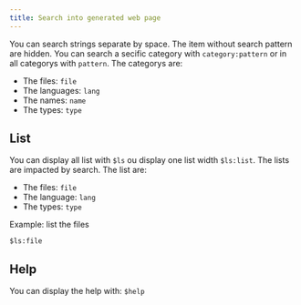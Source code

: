 ```yaml
---
title: Search into generated web page
---
```


You can search strings separate by space. The item without search pattern are hidden. You can search a secific category with `category:pattern` or in all categorys with `pattern`. The categorys are:
- The files: `file`
- The languages: `lang`
- The names: `name`
- The types: `type`


## List
You can display all list with `$ls` ou display one list width `$ls:list`. The lists are impacted by search.
The list are:
- The files: `file`
- The language: `lang`
- The types: `type`

Example: list the files
```
$ls:file
```


## Help
You can display the help with: `$help`
